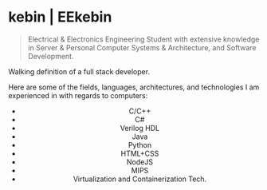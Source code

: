 # kebin | EEkebin
> Electrical & Electronics Engineering Student with extensive knowledge in Server & Personal Computer Systems & Architecture, and Software Development.

Walking definition of a full stack developer.

Here are some of the fields, languages, architectures, and technologies I am experienced in with regards to computers:
<ul align="center">
    <li>C/C++</li>
    <li>C#</li>
    <li>Verilog HDL</li>
    <li>Java</li>
    <li>Python</li>
    <li>HTML+CSS</li>
    <li>NodeJS</li>
    <li>MIPS</li>
    <li>Virtualization and Containerization Tech.</li>
</ul>
